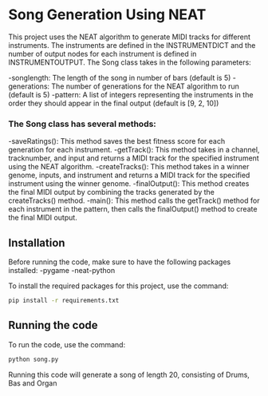 # Song Generation Using NEAT
This project uses the NEAT algorithm to generate MIDI tracks for different instruments. The instruments are defined in the INSTRUMENTDICT and the number of output nodes for each instrument is defined in INSTRUMENTOUTPUT. The Song class takes in the following parameters:

-songlength: The length of the song in number of bars (default is 5)
-generations: The number of generations for the NEAT algorithm to run (default is 5)
-pattern: A list of integers representing the instruments in the order they should appear in the final output (default is [9, 2, 10])

### The Song class has several methods:

-saveRatings(): This method saves the best fitness score for each generation for each instrument.
-getTrack(): This method takes in a channel, tracknumber, and input and returns a MIDI track for the specified instrument using the NEAT algorithm.
-createTracks(): This method takes in a winner genome, inputs, and instrument and returns a MIDI track for the specified instrument using the winner genome.
-finalOutput(): This method creates the final MIDI output by combining the tracks generated by the createTracks() method.
-main(): This method calls the getTrack() method for each instrument in the pattern, then calls the finalOutput() method to create the final MIDI output.


## Installation
Before running the code, make sure to have the following packages installed:
-pygame
-neat-python

To install the required packages for this project, use the command:

```bash
pip install -r requirements.txt
```

## Running the code
To run the code, use the command:

```bash
python song.py
```

Running this code will generate a song of length 20, consisting of Drums, Bas and Organ